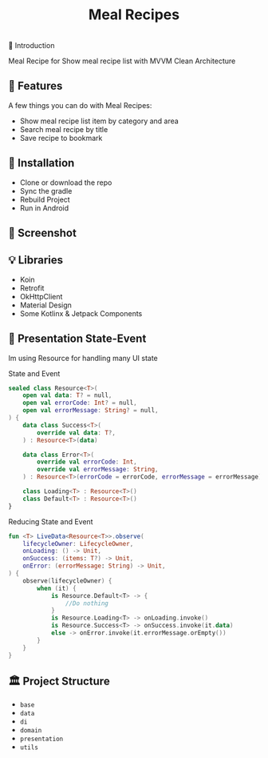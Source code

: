 <h1 align="center"> Meal Recipes</h1> <br>
<a name="introduction"></a> 🤖 Introduction

Meal Recipe for Show meal recipe list with MVVM Clean Architecture

## <a name="features"></a> 🦾 Features

A few things you can do with Meal Recipes:

* Show meal recipe list item by category and area
* Search meal recipe by title
* Save recipe to bookmark


## <a name="installation"></a> 🚗 Installation

- Clone or download the repo
- Sync the gradle
- Rebuild Project
- Run in Android

## <a name="screenshot"></a> 📸 Screenshot


## <a name="libraries"></a> 💡 Libraries

* Koin
* Retrofit
* OkHttpClient
* Material Design
* Some Kotlinx & Jetpack Components

## <a name="presentation-state-event"></a> 💨 Presentation State-Event
Im using Resource for handling many UI state 

State and Event
```kotlin
sealed class Resource<T>(
    open val data: T? = null,
    open val errorCode: Int? = null,
    open val errorMessage: String? = null,
) {
    data class Success<T>(
        override val data: T?,
    ) : Resource<T>(data)

    data class Error<T>(
        override val errorCode: Int,
        override val errorMessage: String,
    ) : Resource<T>(errorCode = errorCode, errorMessage = errorMessage)

    class Loading<T> : Resource<T>()
    class Default<T> : Resource<T>()
}
```
Reducing State and Event

```kotlin
fun <T> LiveData<Resource<T>>.observe(
	lifecycleOwner: LifecycleOwner,
	onLoading: () -> Unit,
	onSuccess: (items: T?) -> Unit,
	onError: (errorMessage: String) -> Unit,
) {
	observe(lifecycleOwner) {
		when (it) {
			is Resource.Default<T> -> {
				//Do nothing
			}
			is Resource.Loading<T> -> onLoading.invoke()
			is Resource.Success<T> -> onSuccess.invoke(it.data)
			else -> onError.invoke(it.errorMessage.orEmpty())
		}
	}
}
```

## <a name="project-structure"></a> 🏛 Project Structure

 - `base`
 - `data`
 - `di`
 - `domain`
 - `presentation`
 - `utils`
